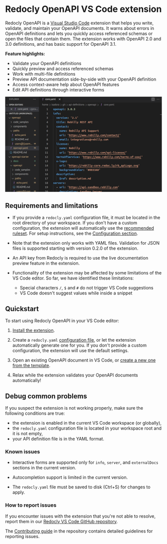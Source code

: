# Redocly OpenAPI VS Code extension

Redocly OpenAPI is a [Visual Studio Code](https://code.visualstudio.com/) extension that helps you write, validate, and maintain your OpenAPI documents.
It warns about errors in OpenAPI definitions and lets you quickly access referenced schemas or open the files that contain them.
The extension works with OpenAPI 2.0 and 3.0 definitions, and has basic support for OpenAPI 3.1.

**Feature highlights:**

- Validate your OpenAPI definitions
- Quickly preview and access referenced schemas
- Work with multi-file definitions
- Preview API documentation side-by-side with your OpenAPI definition
- Access context-aware help about OpenAPI features
- Edit API definitions through interactive forms


![Peek and go-to-definition features](../../static/images/vscode/openapi-vscode-peek.gif)


## Requirements and limitations

- If you provide a `redocly.yaml` configuration file, it must be located in the root directory of your workspace. 
  If you don't have a custom configuration, the extension will automatically use the [recommended ruleset](https://redocly.com/docs/cli/rules/recommended). 
  For setup instructions, see the [Configuration section](configuration.md).

- Note that the extension only works with YAML files. Validation for JSON files is supported starting with version 0.2.0 of the extension.

- An API key from Redocly is required to use the live documentation preview feature in the extension.

- Functionality of the extension may be affected by some limitations of the VS Code editor. So far, we have identified these limitations:

  - Special characters `/`, `$` and `#` do not trigger VS Code suggestions
  - VS Code doesn't suggest values while inside a snippet


## Quickstart

To start using Redocly OpenAPI in your VS Code editor:

1. [Install the extension](installation.md).

2. Create a `redocly.yaml` [configuration file](configuration.md), or let the extension automatically generate one for you. 
  If you don't provide a custom configuration, the extension will use the default settings.

3. Open an existing OpenAPI document in VS Code, or [create a new one from the template](using-redocly-vscode.md).

4. Relax while the extension validates your OpenAPI documents automatically!


## Debug common problems

If you suspect the extension is not working properly, make sure the following conditions are true:

- the extension is enabled in the current VS Code workspace (or globally),
- the `redocly.yaml` configuration file is located in your workspace root and it is not empty,
- your API definition file is in the YAML format.


### Known issues

- Interactive forms are supported only for `info`, `server`, and `externalDocs` sections in the current version.

- Autocompletion support is limited in the current version.

- The `redocly.yaml` file must be saved to disk (Ctrl+S) for changes to apply.


### How to report issues

If you encounter issues with the extension that you're not able to resolve, report them in our [Redocly VS Code GitHub repository](https://github.com/Redocly/redocly-vs-code/issues/new/choose).

The [Contributing guide](https://github.com/Redocly/redocly-vs-code/blob/main/CONTRIBUTING.md) in the repository contains detailed guidelines for reporting issues.
